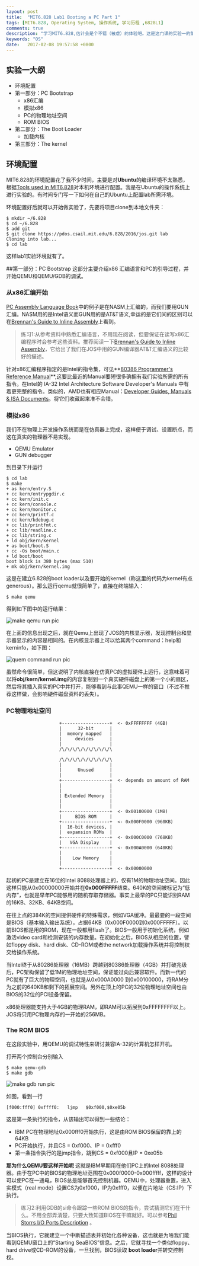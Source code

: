 ```yaml
---
layout: post
title:  "MIT6.828 Lab1 Booting a PC Part 1"
tags: [MIT6.828, Operating System, 操作系统, 学习历程 ,6828L1]
comments: true
description: "学习MIT6.828,估计会是个不错（被虐）的体验吧。这是这门课的实验一的第一部分"
keywords: "OS"
date:   2017-02-08 19:57:58 +0800
---
```


## 实验一大纲
- 环境配置
- 第一部分：PC Bootstrap
    - x86汇编
    - 模拟x86
    -  PC的物理地址空间
    -  ROM BIOS
- 第二部分：The Boot Loader
    - 加载内核
- 第三部分：The kernel

## 环境配置
 MIT6.828的环境配置花了我不少时间，主要是对**Ubuntu**的编译环境不太熟悉，根据[Tools used in MIT6.828](https://pdos.csail.mit.edu/6.828/2016/tools.html)对本机环境进行配置。我是在Ubuntu的操作系统上进行实验的。有时间专门写一下如何在自己的Ubuntu上配置lab所需环境。

环境配置好后就可以开始做实验了，先要将项目clone到本地文件夹：

```
$ mkdir ~/6.828
$ cd ~/6.828
$ add git
$ git clone https://pdos.csail.mit.edu/6.828/2016/jos.git lab
Cloning into lab...
$ cd lab
```

这样lab1实验环境就有了。

##第一部分：PC Bootstrap
这部分主要介绍x86 汇编语言和PC的引导过程，并开始QEMU和QEMU/GDB的调试。

### 从x86汇编开始
[PC Assembly Language Book](https://pdos.csail.mit.edu/6.828/2016/readings/pcasm-book.pdf)中的例子是在NASM上汇编的，而我们要用GUN汇编。NASM用的是Intel语义而GUN用的是AT&T语义,幸运的是它们间的区别可以在[Brennan's Guide to Inline Assembly](https://pdos.csail.mit.edu/6.828/2016/readings/pcasm-book.pdf)上看到。

>练习1:从参考资料中熟悉汇编语言，不用现在阅读，但要保证在读写x86汇编程序时会参考这些资料。推荐阅读一下[Brennan's Guide to Inline Assembly](https://pdos.csail.mit.edu/6.828/2016/readings/pcasm-book.pdf)，它给出了我们在JOS中用的GUN编译器AT&T汇编语义的比较好的描述。

针对x86汇编程序指定的是Intel的指令集，可见**[80386 Programmer's Reference Manual](https://pdos.csail.mit.edu/6.828/2016/readings/i386/toc.htm)**,这要比最近的Manual要短很多确拥有我们实验所需的所有指令。在Intel的 IA-32 Intel Architecture Software Developer's Manuals 中有着更完整的指令。类似的，AMD也有相应Manual：[Developer Guides, Manuals & ISA Documents](http://developer.amd.com/resources/developer-guides-manuals/#manuals)。将它们收藏起来准不会错。


### 模拟x86
我们不在物理上开发操作系统而是在仿真器上完成，这样便于调试、设置断点，而这在真实的物理器不易实现。

- QEMU Emulator
- GUN debugger

到目录下并运行

```
$ cd lab
$ make
+ as kern/entry.S
+ cc kern/entrypgdir.c
+ cc kern/init.c
+ cc kern/console.c
+ cc kern/monitor.c
+ cc kern/printf.c
+ cc kern/kdebug.c
+ cc lib/printfmt.c
+ cc lib/readline.c
+ cc lib/string.c
+ ld obj/kern/kernel
+ as boot/boot.S
+ cc -Os boot/main.c
+ ld boot/boot
boot block is 380 bytes (max 510)
+ mk obj/kern/kernel.img
```

这是在建立6.828的boot loader以及要开始的kernel（称这里的代码为kernel有点generous）。那么运行qemu就很简单了，直接在终端输入：

`$ make qemu`

得到如下图中的运行结果：

![make qemu run pic](https://github.com/Alvinsjq/6.828_tasks/blob/master/screemshot/L1-P1-screemshot-make_qemu.png?raw=true)


在上面的信息出现之后，就在Qemu上出现了JOS的内核显示器，发现控制台和显示器显示的内容是相同的。在内核显示器上可以给其两个command：help和kerninfo，如下图：

![quem command run pic](https://github.com/Alvinsjq/6.828_tasks/blob/master/screemshot/L1-P1-screemshot-kerinfo.png?raw=true)

虽然命令很简单，但这说明了内核直接在仿真PC的虚拟硬件上运行，这意味着可以将**obj/kern/kernel.img**的内容复制到一个真实硬件磁盘上的第一个小的扇区，然后将其插入真实的PC中并打开，能够看到与此事QEMU一样的窗口（不过不推荐这样做，会影响硬件磁盘资料的丢失）。


### PC物理地址空间
```
                    +------------------+  <- 0xFFFFFFFF (4GB)
                    |      32-bit      |
                    |  memory mapped   |
                    |     devices      |
                    |                  |
                    /\/\/\/\/\/\/\/\/\/\

                    /\/\/\/\/\/\/\/\/\/\
                    |                  |
                    |      Unused      |
                    |                  |
                    +------------------+  <- depends on amount of RAM
                    |                  |
                    |                  |
                    | Extended Memory  |
                    |                  |
                    |                  |
                    +------------------+  <- 0x00100000 (1MB)
                    |     BIOS ROM     |
                    +------------------+  <- 0x000F0000 (960KB)
                    |  16-bit devices, |
                    |  expansion ROMs  |
                    +------------------+  <- 0x000C0000 (768KB)
                    |   VGA Display    |
                    +------------------+  <- 0x000A0000 (640KB)
                    |                  |
                    |    Low Memory    |
                    |                  |
                    +------------------+  <- 0x00000000

```

起初的PC是建立在16位的Intel 8088处理器上的，仅有1M的物理地址空间。因此这样只能从0x00000000开始并在**0x000FFFFF**结束。640K的空间被标记为“低内存”，也就是早年PC能够用的随机存取存储器。事实上最早的PC只能识别RAM的16KB、32KB、64KB空间。

在往上点的384K的空间提供硬件的特殊需求，例如VGA缓冲。最最要的一段空间是BIOS（基本输入输出系统），占据64KB（0x000F0000到0x000FFFFF）。以前BIOS都是用的ROM，现在一般都用flash了。BIOS一般用于初始化系统，例如激活video card和检测安装的内存数量。在初始化之后，BIOS从相应的位置，譬如floppy disk、hard disk、CD-ROM或者the network加载操作系统并将控制权交给操作系统。

当Intel终于从80286处理器（16MB）跨越到80386处理器（4GB）并打破兆级后，PC架构保留了低1M的物理地址空间，保证能过向后兼容软件。而新一代的PC就有了巨大的物理空间，也就是从0x000A0000 到0x00100000，将RAM分为之前的640KB和剩下的拓展空间。另外在顶上的PC的32位物理地址空间也由BIOS的32位的PCI设备保留。

x86处理器能支持大于4GB的物理RAM，即RAM可以拓展到0xFFFFFFFF以上。JOS将只用PC物理内存的一开始的256MB。


### The ROM BIOS

在这段实验中，用QEMU的调试特性来研讨兼容IA-32的计算机怎样开机。

打开两个控制台分别输入

```
$ make qemu-gdb
$ make gdb
```

![make gdb run pic](https://github.com/Alvinsjq/6.828_tasks/blob/master/screemshot/L1-P1-screemshot-qemu_gdb.png?raw=true)

如图，看到一行

`[f000:fff0] 0xffff0:   ljmp   $0xf000,$0xe05b`

这是第一条执行的指令，从该输出可以得到一些结论：
- IBM PC在物理地址0x000fff0开始执行，这是由ROM BIOS保留的靠上的64KB
- PC开始执行，并且CS = 0xf000、IP = 0xfff0
- 第一条指令执行的是jmp指令，跳到CS = 0xf000且IP = 0xe05b

**那为什么QEMU要这样开始呢**
这就是IBM早期用在他们PC上的Intel 8088处理器。由于在PC中的BIOS的物理地址范围在0x000f0000-0x000fffff，这样的设计可以使PC在一通电，BIOS总是能够首先控制机器。QEMU中，处理器重置，进入实模式（real mode）设置CS为0xf000，IP为0xfff0，以便在片地址（CS:IP）下执行。


>练习2:利用GDB的si命令跟踪一些ROM BIOS的指令，尝试猜测它们在干什么。不用全部弄清楚，只要大致知道BIOS在干嘛就好。可以参考[Phil Storrs I/O Ports Description](http://web.archive.org/web/20040404164813/members.iweb.net.au/~pstorr/pcbook/book2/book2.htm) 。

当BIOS执行，它就建立一个中断描述表并初始化各种设备，这也就是为啥我们能看到QEMU窗口上的“Starting SeaBIOS”信息。之后，它就寻找一个类似floppy、hard drive或CD-ROM的设备，一旦找到，BIOS读取 **boot loader**并转交控制权。







